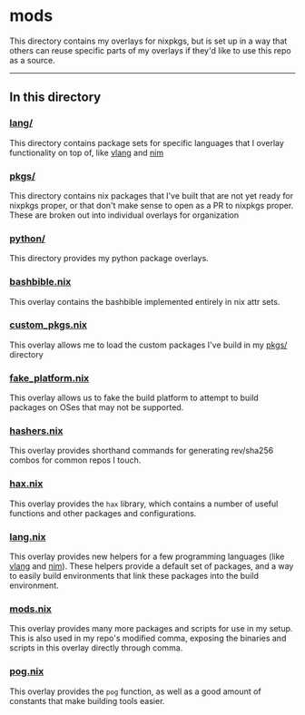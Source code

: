 # mods

This directory contains my overlays for nixpkgs, but is set up in a way that others can reuse specific parts of my overlays if they'd like to use this repo as a source.

---

## In this directory

### [lang/](./lang/)

This directory contains package sets for specific languages that I overlay functionality on top of, like [vlang](https://vlang.io/) and [nim](https://nim-lang.org)

### [pkgs/](./pkgs/)

This directory contains nix packages that I've built that are not yet ready for nixpkgs proper, or that don't make sense to open as a PR to nixpkgs proper. These are broken out into individual overlays for organization

### [python/](./python/)

This directory provides my python package overlays.

### [bashbible.nix](./bashbible.nix)

This overlay contains the bashbible implemented entirely in nix attr sets.

### [custom_pkgs.nix](./custom_pkgs.nix)

This overlay allows me to load the custom packages I've build in my [pkgs/](../pkgs/) directory

### [fake_platform.nix](./fake_platform.nix)

This overlay allows us to fake the build platform to attempt to build packages on OSes that may not be supported.

### [hashers.nix](./hashers.nix)

This overlay provides shorthand commands for generating rev/sha256 combos for common repos I touch.

### [hax.nix](./hax.nix)

This overlay provides the `hax` library, which contains a number of useful functions and other packages and configurations.

### [lang.nix](./lang.nix)

This overlay provides new helpers for a few programming languages (like [vlang](https://vlang.io/) and [nim](https://nim-lang.org)). These helpers provide a default set of packages, and a way to easily build environments that link these packages into the build environment.

### [mods.nix](./mods.nix)

This overlay provides many more packages and scripts for use in my setup. This is also used in my repo's modified comma, exposing the binaries and scripts in this overlay directly through comma.

### [pog.nix](./pog.nix)

This overlay provides the `pog` function, as well as a good amount of constants that make building tools easier.
